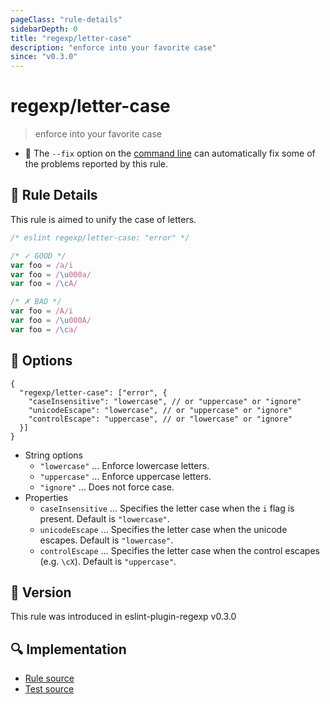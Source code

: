 ```yaml
---
pageClass: "rule-details"
sidebarDepth: 0
title: "regexp/letter-case"
description: "enforce into your favorite case"
since: "v0.3.0"
---
```

# regexp/letter-case

> enforce into your favorite case

- :wrench: The `--fix` option on the [command line](https://eslint.org/docs/user-guide/command-line-interface#fixing-problems) can automatically fix some of the problems reported by this rule.

## :book: Rule Details

This rule is aimed to unify the case of letters.

<eslint-code-block fix>

```js
/* eslint regexp/letter-case: "error" */

/* ✓ GOOD */
var foo = /a/i
var foo = /\u000a/
var foo = /\cA/

/* ✗ BAD */
var foo = /A/i
var foo = /\u000A/
var foo = /\ca/
```

</eslint-code-block>

## :wrench: Options

```json5
{
  "regexp/letter-case": ["error", {
    "caseInsensitive": "lowercase", // or "uppercase" or "ignore"
    "unicodeEscape": "lowercase", // or "uppercase" or "ignore"
    "controlEscape": "uppercase", // or "lowercase" or "ignore"
  }]
}
```

- String options
  - `"lowercase"` ... Enforce lowercase letters.
  - `"uppercase"` ... Enforce uppercase letters.
  - `"ignore"` ... Does not force case.
- Properties
  - `caseInsensitive` ... Specifies the letter case when the `i` flag is present. Default is `"lowercase"`.
  - `unicodeEscape` ... Specifies the letter case when the unicode escapes. Default is `"lowercase"`.
  - `controlEscape` ... Specifies the letter case when the control escapes (e.g. `\cX`). Default is `"uppercase"`.

## :rocket: Version

This rule was introduced in eslint-plugin-regexp v0.3.0

## :mag: Implementation

- [Rule source](https://github.com/ota-meshi/eslint-plugin-regexp/blob/master/lib/rules/letter-case.ts)
- [Test source](https://github.com/ota-meshi/eslint-plugin-regexp/blob/master/tests/lib/rules/letter-case.ts)
